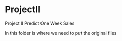 # ProjectII
Project II Predict One Week Sales

In this folder is where we need to put the original files 
